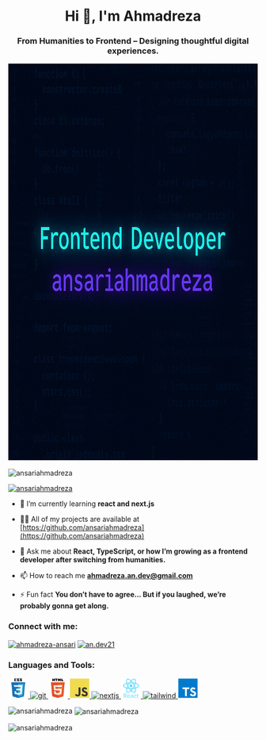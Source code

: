 <h1 align="center">Hi 👋, I'm Ahmadreza</h1>
<h3 align="center">From Humanities to Frontend – Designing thoughtful digital experiences.</h3>
<p align="center">  
<img src="https://github.com/ansariahmadreza/ansariahmadreza/blob/main/dev-banner.png" height="800" " width="800" />
</p>
<p align="left"> <img src="https://komarev.com/ghpvc/?username=ansariahmadreza&label=Profile%20views&color=0e75b6&style=flat" alt="ansariahmadreza" /> </p>

<p align="left"> <a href="https://github.com/ryo-ma/github-profile-trophy"><img src="https://github-profile-trophy.vercel.app/?username=ansariahmadreza" alt="ansariahmadreza" /></a> </p>

- 🌱 I’m currently learning **react and next.js**

- 👨‍💻 All of my projects are available at [https://github.com/ansariahmadreza](https://github.com/ansariahmadreza)

- 💬 Ask me about **React, TypeScript, or how I’m growing as a frontend developer after switching from humanities.**

- 📫 How to reach me **ahmadreza.an.dev@gmail.com**

- ⚡ Fun fact **You don’t have to agree... But if you laughed, we’re probably gonna get along.**

<h3 align="left">Connect with me:</h3>
<p align="left">
<a href="https://linkedin.com/in/ahmadreza-ansari" target="blank"><img align="center" src="https://raw.githubusercontent.com/rahuldkjain/github-profile-readme-generator/master/src/images/icons/Social/linked-in-alt.svg" alt="ahmadreza-ansari" height="30" width="40" /></a>
<a href="https://instagram.com/an.dev21" target="blank"><img align="center" src="https://raw.githubusercontent.com/rahuldkjain/github-profile-readme-generator/master/src/images/icons/Social/instagram.svg" alt="an.dev21" height="30" width="40" /></a>
</p>

<h3 align="left">Languages and Tools:</h3>
<p align="left"> <a href="https://www.w3schools.com/css/" target="_blank" rel="noreferrer"> <img src="https://raw.githubusercontent.com/devicons/devicon/master/icons/css3/css3-original-wordmark.svg" alt="css3" width="40" height="40"/> </a> <a href="https://git-scm.com/" target="_blank" rel="noreferrer"> <img src="https://www.vectorlogo.zone/logos/git-scm/git-scm-icon.svg" alt="git" width="40" height="40"/> </a> <a href="https://www.w3.org/html/" target="_blank" rel="noreferrer"> <img src="https://raw.githubusercontent.com/devicons/devicon/master/icons/html5/html5-original-wordmark.svg" alt="html5" width="40" height="40"/> </a> <a href="https://developer.mozilla.org/en-US/docs/Web/JavaScript" target="_blank" rel="noreferrer"> <img src="https://raw.githubusercontent.com/devicons/devicon/master/icons/javascript/javascript-original.svg" alt="javascript" width="40" height="40"/> </a> <a href="https://nextjs.org/" target="_blank" rel="noreferrer"> <img src="https://cdn.worldvectorlogo.com/logos/nextjs-2.svg" alt="nextjs" width="40" height="40"/> </a> <a href="https://reactjs.org/" target="_blank" rel="noreferrer"> <img src="https://raw.githubusercontent.com/devicons/devicon/master/icons/react/react-original-wordmark.svg" alt="react" width="40" height="40"/> </a> <a href="https://tailwindcss.com/" target="_blank" rel="noreferrer"> <img src="https://www.vectorlogo.zone/logos/tailwindcss/tailwindcss-icon.svg" alt="tailwind" width="40" height="40"/> </a> <a href="https://www.typescriptlang.org/" target="_blank" rel="noreferrer"> <img src="https://raw.githubusercontent.com/devicons/devicon/master/icons/typescript/typescript-original.svg" alt="typescript" width="40" height="40"/> </a> </p>

<p><img align="left" src="https://github-readme-stats.vercel.app/api/top-langs?username=ansariahmadreza&show_icons=true&locale=en&layout=compact" alt="ansariahmadreza" /></p>

<p>&nbsp;<img align="center" src="https://github-readme-stats.vercel.app/api?username=ansariahmadreza&show_icons=true&locale=en" alt="ansariahmadreza" /></p>

<p><img align="center" src="https://github-readme-streak-stats.herokuapp.com/?user=ansariahmadreza&" alt="ansariahmadreza" /></p>
